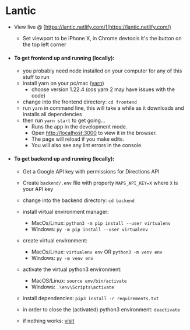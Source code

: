 # Lantic

- View live @ [https://lantic.netlify.com/](https://lantic.netlify.com/)
    - Set viewport to be iPhone X, in Chrome devtools it's the button on the top left corner

- #### To get frontend up and running (locally):

    - you probably need node installed on your computer for any of this stuff to run
    - install yarn on your pc/mac ([yarn](https://classic.yarnpkg.com/en/docs/install#windows-stable))
        - choose version 1.22.4 (cos yarn 2 may have issues with the code)
    - change into the frontend directory: `cd frontend`
    - run `yarn` in command line, this will take a while as it downloads and installs all dependencies
    - then run `yarn start` to get going...
        - Runs the app in the development mode.
        - Open [http://localhost:3000](http://localhost:3000) to view it in the browser.
        - The page will reload if you make edits.
        - You will also see any lint errors in the console.

- #### To get backend up and running (locally):
  - Get a Google API key with permissions for Directions API
  - Create `backend/.env` file with property `MAPS_API_KEY=X` where `X` is your API key
  
  - change into the backend directory: `cd backend`
  - install virtual environment manager:
    - MacOs/Linux: `python3 -m pip install --user virtualenv`
    - Windows: `py -m pip install --user virtualenv`
  - create virtual environment:
    - MacOs/Linux: `virtualenv env` OR `python3 -m venv env`
    - Windows: `py -m venv env`
  - activate the virtual python3 environment:
    - MacOS/Linux: `source env/bin/activate`
    - Windows: `.\env\Scripts\activate`
  - install dependencies: `pip3 install -r requirements.txt`
  - in order to close the (activated) python3 environment: `deactivate`
  - if nothing works: [visit](https://packaging.python.org/guides/installing-using-pip-and-virtual-environments/)
